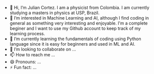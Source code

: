 - 👋 Hi, I’m Julian Cortez. I am a physicist from Colombia. I am currently studying a masters in physics at USP, Brazil. 
- 👀 I’m interested in Machine Learning and AI, although I find coding in general as something very interesting and enjoyable. I'm a complete beginer and I want to use my Github account to keep track of my learning process. 
- 🌱 I’m currently learning the fundamentals of coding using Python language since it is easy for beginners and used in ML and AI. 
- 💞️ I’m looking to collaborate on ...
- 📫 How to reach me ...
- 😄 Pronouns: ...
- ⚡ Fun fact: ...

<!---
averagephysicist/averagephysicist is a ✨ special ✨ repository because its `README.md` (this file) appears on your GitHub profile.
You can click the Preview link to take a look at your changes.
--->
